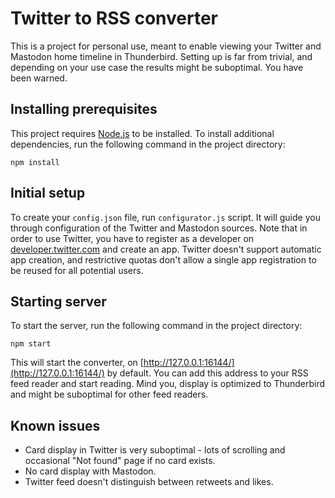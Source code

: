 Twitter to RSS converter
========================

This is a project for personal use, meant to enable viewing your Twitter and Mastodon home timeline in Thunderbird. Setting up is far from trivial, and depending on your use case the results might be suboptimal. You have been warned.

Installing prerequisites
------------------------

This project requires [Node.js](https://nodejs.org/) to be installed. To install additional dependencies, run the following command in the project directory:

    npm install

Initial setup
-------------

To create your `config.json` file, run `configurator.js` script. It will guide you through configuration of the Twitter and Mastodon sources. Note that in order to use Twitter, you have to register as a developer on [developer.twitter.com](https://developer.twitter.com/) and create an app. Twitter doesn't support automatic app creation, and restrictive quotas don't allow a single app registration to be reused for all potential users.

Starting server
---------------

To start the server, run the following command in the project directory:

    npm start

This will start the converter, on [http://127.0.0.1:16144/](http://127.0.0.1:16144/) by default. You can add this address to your RSS feed reader and start reading. Mind you, display is optimized to Thunderbird and might be suboptimal for other feed readers.

Known issues
------------

* Card display in Twitter is very suboptimal - lots of scrolling and occasional "Not found" page if no card exists.
* No card display with Mastodon.
* Twitter feed doesn't distinguish between retweets and likes.

